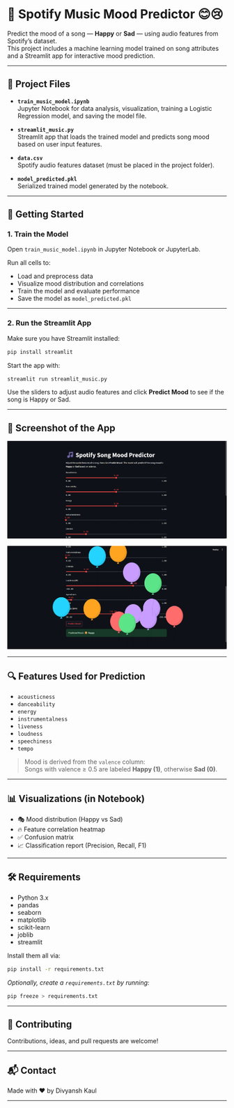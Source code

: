 
# 🎵 Spotify Music Mood Predictor 😊😢

Predict the mood of a song — **Happy** or **Sad** — using audio features from Spotify’s dataset.  
This project includes a machine learning model trained on song attributes and a Streamlit app for interactive mood prediction.

---

## 📁 Project Files

- **`train_music_model.ipynb`**  
  Jupyter Notebook for data analysis, visualization, training a Logistic Regression model, and saving the model file.

- **`streamlit_music.py`**  
  Streamlit app that loads the trained model and predicts song mood based on user input features.

- **`data.csv`**  
  Spotify audio features dataset (must be placed in the project folder).

- **`model_predicted.pkl`**  
  Serialized trained model generated by the notebook.

---

## 🚀 Getting Started

### 1. Train the Model

Open `train_music_model.ipynb` in Jupyter Notebook or JupyterLab.

Run all cells to:
- Load and preprocess data  
- Visualize mood distribution and correlations  
- Train the model and evaluate performance  
- Save the model as `model_predicted.pkl`

---

### 2. Run the Streamlit App

Make sure you have Streamlit installed:

```bash
pip install streamlit
```

Start the app with:

```bash
streamlit run streamlit_music.py
```

Use the sliders to adjust audio features and click **Predict Mood** to see if the song is Happy or Sad.

---

## 📸 Screenshot of the App
![alt text](1-1.png)

![alt text](2-1.png)

---


## 🔍 Features Used for Prediction

- `acousticness`
- `danceability`
- `energy`
- `instrumentalness`
- `liveness`
- `loudness`
- `speechiness`
- `tempo`

> Mood is derived from the `valence` column:  
> Songs with valence ≥ 0.5 are labeled **Happy (1)**, otherwise **Sad (0)**.

---

## 📊 Visualizations (in Notebook)

- 🎭 Mood distribution (Happy vs Sad)  
- 🔥 Feature correlation heatmap  
- ✅ Confusion matrix  
- 📈 Classification report (Precision, Recall, F1)

---

## 🛠️ Requirements

- Python 3.x  
- pandas  
- seaborn  
- matplotlib  
- scikit-learn  
- joblib  
- streamlit

Install them all via:

```bash
pip install -r requirements.txt
```

*Optionally, create a `requirements.txt` by running:*

```bash
pip freeze > requirements.txt
```

---

## 🤝 Contributing

Contributions, ideas, and pull requests are welcome!

---

## 📬 Contact

Made with ❤️ by Divyansh Kaul

---

